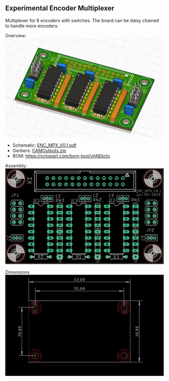 ## Experimental Encoder Multiplexer

Multiplexer for 8 encoders with switches. The board can be daisy chained to handle more encoders.

Overview:
![3d](3d.jpg)

- Schematic: [ENC_MPX_V0.1.pdf](ENC_MPX_V0.1.pdf)
- Gerbers: [CAMOutputs.zip](CAMOutputs.zip)
- BOM: https://octopart.com/bom-tool/vhNEkctc  

Assembly: 
![Assembly](Assembly.jpg)

Dimensions 
![Assembly](dimensions.jpg)





